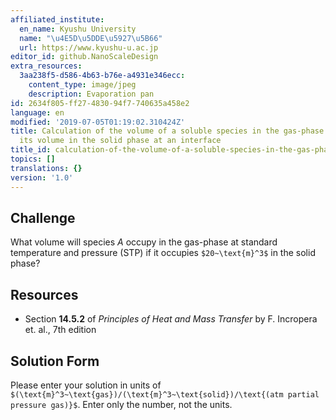 ```yaml
---
affiliated_institute:
  en_name: Kyushu University
  name: "\u4E5D\u5DDE\u5927\u5B66"
  url: https://www.kyushu-u.ac.jp
editor_id: github.NanoScaleDesign
extra_resources:
  3aa238f5-d586-4b63-b76e-a4931e346ecc:
    content_type: image/jpeg
    description: Evaporation pan
id: 2634f805-ff27-4830-94f7-740635a458e2
language: en
modified: '2019-07-05T01:19:02.310424Z'
title: Calculation of the volume of a soluble species in the gas-phase at STP given
  its volume in the solid phase at an interface
title_id: calculation-of-the-volume-of-a-soluble-species-in-the-gas-phase-at-stp-given-its-volume-in-the-solid-phase-at-an-interface
topics: []
translations: {}
version: '1.0'
---
```


## Challenge
What volume will species *A* occupy in the gas-phase at standard temperature and pressure (STP) if it occupies `$20~\text{m}^3$` in the solid phase?


## Resources

- Section **14.5.2** of *Principles of Heat and Mass Transfer* by F. Incropera et. al., 7th edition


## Solution Form
Please enter your solution in units of `$(\text{m}^3~\text{gas})/(\text{m}^3~\text{solid})/\text{(atm partial pressure gas)}$`.
Enter only the number, not the units.

